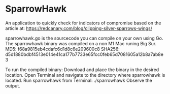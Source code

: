 # SparrowHawk
An application to quickly check for indicators of compromise based on the article at: https://redcanary.com/blog/clipping-silver-sparrows-wings/

sparrowhawk.go is the sourcecode you can compile on your own using Go.
The sparrowhawk binary was compiled on a non M1 Mac runing Big Sur.
MD5: f68a9815eb4cdafc6d1d8c6e209600c8
SHA256: d5d1880bdbf4513e014e41ca177b7733e65fcc0feb65d7081605a12b8a7ab8e3

To run the compiled binary:
Download and place the binary in the desired location.
Open Terminal and navigate to the directory where sparrowhawk is located.
Run sparrowhawk from Terminal: ./sparrowhawk
Observe the output.
